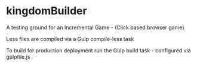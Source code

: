 kingdomBuilder
==============

A testing ground for an Incremental Game - (Click based browser game)

Less files are compiled via a Gulp compile-less task

To build for production deployment run the Gulp build task - configured via gulpfile.js